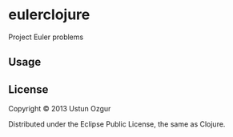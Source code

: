 # eulerclojure

Project Euler problems

## Usage


## License

Copyright © 2013 Ustun Ozgur

Distributed under the Eclipse Public License, the same as Clojure.
